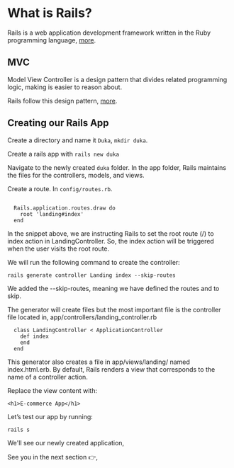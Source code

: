 # What is Rails?

Rails is a web application development framework written in the Ruby programming language, [more](https://guides.rubyonrails.org/getting_started.html#what-is-rails-questionmark).

## MVC 

Model View Controller is a design  pattern that divides related programming logic, making is easier to reason about. 

Rails follow this design pattern, [more](https://www.sitepoint.com/model-view-controller-mvc-architecture-rails/).

## Creating our Rails App

Create a directory and name it `Duka`, `mkdir duka`. 

Create a rails app with `rails new duka`

Navigate to the newly created `duka` folder. In the app folder, Rails maintains the files for the controllers, models, and views.

Create a route. In `config/routes.rb`. 

```

  Rails.application.routes.draw do
    root 'landing#index'
  end

```

In the snippet above, we are instructing Rails to set the root route (/) to index action in LandingController. So, the index action will be triggered when the user visits the root route.

We will run the following command to create the controller:

```
rails generate controller Landing index --skip-routes
```

We added the --skip-routes, meaning we have defined the routes and to skip.

The generator will create files but the most important file is the controller file located in, app/controllers/landing_controller.rb

```
  class LandingController < ApplicationController
    def index
    end
  end
```

This generator also creates a file in app/views/landing/ named index.html.erb. By default, Rails renders a view that corresponds to the name of a controller action.

Replace the view content with:

```
<h1>E-commerce App</h1>
```

Let’s test our app by running:

```
rails s
```

We'll see our newly created application,

See you in the next section 👉,